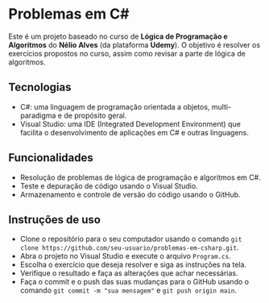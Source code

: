 # Problemas em C#

Este é um projeto baseado no curso de **Lógica de Programação e Algoritmos** do **Nélio Alves** (da plataforma **Udemy**). O objetivo é resolver os exercícios propostos no curso, assim como revisar a parte de lógica de algoritmos.

## Tecnologias

- C#: uma linguagem de programação orientada a objetos, multi-paradigma e de propósito geral.
- Visual Studio: uma IDE (Integrated Development Environment) que facilita o desenvolvimento de aplicações em C# e outras linguagens.

## Funcionalidades

- Resolução de problemas de lógica de programação e algoritmos em C#.
- Teste e depuração de código usando o Visual Studio.
- Armazenamento e controle de versão do código usando o GitHub.

## Instruções de uso

- Clone o repositório para o seu computador usando o comando `git clone https://github.com/seu-usuario/problemas-em-csharp.git`.
- Abra o projeto no Visual Studio e execute o arquivo `Program.cs`.
- Escolha o exercício que deseja resolver e siga as instruções na tela.
- Verifique o resultado e faça as alterações que achar necessárias.
- Faça o commit e o push das suas mudanças para o GitHub usando o comando `git commit -m "sua mensagem"` e `git push origin main`.


